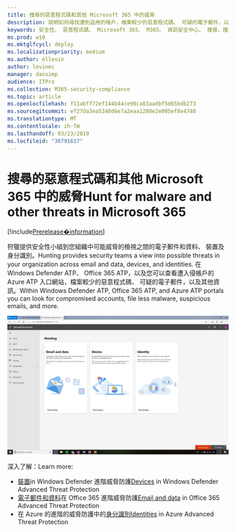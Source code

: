 ```yaml
---
title: 搜尋的惡意程式碼和其他 Microsoft 365 中的威脅
description: 說明如何尋找遭到盜用的帳戶，檔案較少的惡意程式碼、 可疑的電子郵件，以及其他資訊。
keywords: 安全性、 惡意程式碼、 Microsoft 365、 M365、 資訊安全中心、 搜尋，搜尋，Windows Defender ATP、 Office 365 ATP、 Azure ATP
ms.prod: w10
ms.mktglfcycl: deploy
ms.localizationpriority: medium
ms.author: ellevin
author: levinec
manager: dansimp
audience: ITPro
ms.collection: M365-security-compliance
ms.topic: article
ms.openlocfilehash: f11abff72ef144b44ce99ca83aadbf5d65bdb273
ms.sourcegitcommit: ef27da3ea5340d6e7a2eaa1288e2e005ef8e4788
ms.translationtype: MT
ms.contentlocale: zh-TW
ms.lasthandoff: 03/23/2019
ms.locfileid: "30791637"
---
```

# <a name="hunt-for-malware-and-other-threats-in-microsoft-365"></a><span data-ttu-id="0f509-104">搜尋的惡意程式碼和其他 Microsoft 365 中的威脅</span><span class="sxs-lookup"><span data-stu-id="0f509-104">Hunt for malware and other threats in Microsoft 365</span></span>

[!include[Prerelease�information](prerelease.md)]

<span data-ttu-id="0f509-105">狩獵提供安全性小組到您組織中可能威脅的檢視之間的電子郵件和資料、 裝置及身分識別。</span><span class="sxs-lookup"><span data-stu-id="0f509-105">Hunting provides security teams a view into possible threats in your organization across email and data, devices, and identities.</span></span> <span data-ttu-id="0f509-106">在 Windows Defender ATP、 Office 365 ATP，以及您可以查看遭入侵帳戶的 Azure ATP 入口網站，檔案較少的惡意程式碼、 可疑的電子郵件，以及其他資訊。</span><span class="sxs-lookup"><span data-stu-id="0f509-106">Within Windows Defender ATP, Office 365 ATP, and Azure ATP portals you can look for compromised accounts, file less malware, suspicious emails, and more.</span></span>

![狩獵頁面](./media/security-docs/hunt.png)

<span data-ttu-id="0f509-108">深入了解：</span><span class="sxs-lookup"><span data-stu-id="0f509-108">Learn more:</span></span>

* <span data-ttu-id="0f509-109">[裝置](https://docs.microsoft.com/en-us/windows/security/threat-protection/windows-defender-atp/advanced-hunting-windows-defender-advanced-threat-protection)in Windows Defender 進階威脅防護</span><span class="sxs-lookup"><span data-stu-id="0f509-109">[Devices](https://docs.microsoft.com/en-us/windows/security/threat-protection/windows-defender-atp/advanced-hunting-windows-defender-advanced-threat-protection) in Windows Defender Advanced Threat Protection</span></span>
* <span data-ttu-id="0f509-110">[電子郵件和資料](https://docs.microsoft.com/en-us/office365/securitycompliance/office-365-atp)在 Office 365 進階威脅防護</span><span class="sxs-lookup"><span data-stu-id="0f509-110">[Email and data](https://docs.microsoft.com/en-us/office365/securitycompliance/office-365-atp) in Office 365 Advanced Threat Protection</span></span>
* <span data-ttu-id="0f509-111">在 Azure 的進階的威脅防護中的[身分識別](https://docs.microsoft.com/en-us/azure-advanced-threat-protection/investigate-a-user)</span><span class="sxs-lookup"><span data-stu-id="0f509-111">[Identities](https://docs.microsoft.com/en-us/azure-advanced-threat-protection/investigate-a-user) in Azure Advanced Threat Protection</span></span>